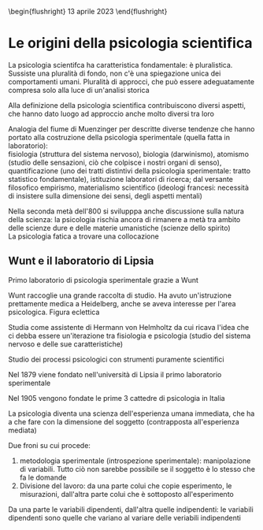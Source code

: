 \begin{flushright}
13 aprile 2023
\end{flushright}

# Le origini della psicologia scientifica

La psicologia scientifca ha caratteristica fondamentale: è pluralistica. Sussiste una pluralità di fondo, non c'è una spiegazione unica dei comportamenti umani. Pluralità di approcci, che può essere adeguatamente compresa solo alla luce di un'analisi storica

Alla definizione della psicologia scientifica contribuiscono diversi aspetti, che hanno dato luogo ad approccio anche molto diversi tra loro

Analogia del fiume di Muenzinger per descritte diverse tendenze che hanno portato alla costruzione della psicologia sperimentale (quella fatta in laboratorio):   
fisiologia (struttura del sistema nervoso), biologia (darwinismo), atomismo (studio delle sensazioni, ciò che colpisce i nostri organi di senso), quantificazione (uno dei tratti distintivi della psicologia sperimentale: tratto statistico fondamentale), istituzione laboratori di ricerca; dal versante filosofico empirismo, materialismo scientifico (ideologi francesi: necessità di insistere sulla dimensione dei sensi, degli aspetti mentali)

Nella seconda metà dell'800 si svilupppa anche discussione sulla natura della scienza: la psicologia rischia ancora di rimanere a metà tra ambito delle scienze dure e delle materie umanistiche (scienze dello spirito)  
La psicologia fatica a trovare una collocazione

## Wunt e il laboratorio di Lipsia

Primo laboratorio di psicologia sperimentale grazie a Wunt

Wunt raccoglie una grande raccolta di studio. Ha avuto un'istruzione prettamente medica a Heidelberg, anche se aveva interesse per l'area psicologica. Figura eclettica

Studia come assistente di Hermann von Helmholtz da cui ricava l'idea che ci debba essere un'iterazione tra fisiologia e psicologia (studio del sistema nervoso e delle sue caratteristiche)

Studio dei processi psicologici con strumenti puramente scientifici

Nel 1879 viene fondato nell'università di Lipsia il primo laboratorio sperimentale

Nel 1905 vengono fondate le prime 3 cattedre di psicologia in Italia

La psicologia diventa una scienza dell'esperienza umana immediata, che ha a che fare con la dimensione del soggetto (contrapposta all'esperienza mediata)

Due froni su cui procede:

1. metodologia sperimentale (introspezione sperimentale): manipolazione di variabili. Tutto ciò non sarebbe possibile se il soggetto è lo stesso che fa le domande
1. Divisione del lavoro: da una parte colui che copie esperimento, le misurazioni, dall'altra parte colui che è sottoposto all'esperimento

Da una parte le variabili dipendenti, dall'altra quelle indipendenti: le variabili dipendenti sono quelle che variano al variare delle veriabili indipendenti